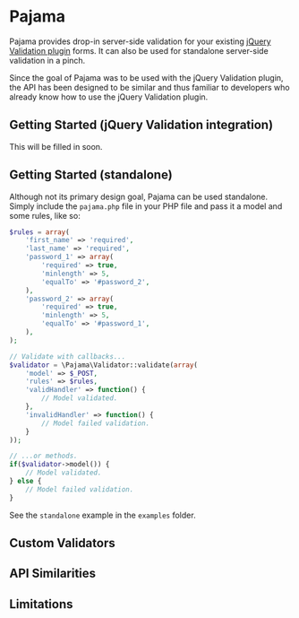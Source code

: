 Pajama
======

Pajama provides drop-in server-side validation for your existing [jQuery Validation plugin](http://bassistance.de/jquery-plugins/jquery-plugin-validation/) forms.
It can also be used for standalone server-side validation in a pinch.

Since the goal of Pajama was to be used with the jQuery Validation plugin, the API has been designed to
be similar and thus familiar to developers who already know how to use the jQuery Validation plugin.

## Getting Started (jQuery Validation integration)

This will be filled in soon.

## Getting Started (standalone)

Although not its primary design goal, Pajama can be used standalone.
Simply include the `pajama.php` file in your PHP file and pass it a model and some rules, like so:

```php
$rules = array(
    'first_name' => 'required',
    'last_name' => 'required',
    'password_1' => array(
        'required' => true,
        'minlength' => 5,
        'equalTo' => '#password_2',
    ),
    'password_2' => array(
        'required' => true,
        'minlength' => 5,
        'equalTo' => '#password_1',
    ),
);

// Validate with callbacks...
$validator = \Pajama\Validator::validate(array(
    'model' => $_POST,
    'rules' => $rules,
    'validHandler' => function() {
        // Model validated.
    },
    'invalidHandler' => function() {
        // Model failed validation.
    }
));

// ...or methods.
if($validator->model()) {
    // Model validated.
} else {
    // Model failed validation.
}
```

See the `standalone` example in the `examples` folder.

## Custom Validators

## API Similarities

## Limitations

